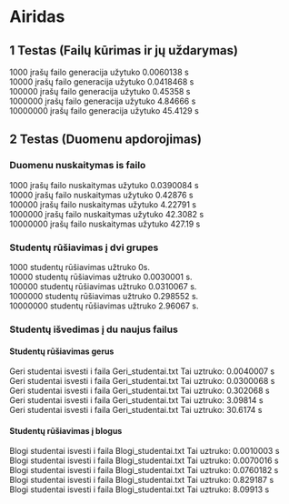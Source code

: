 # Airidas
## 1 Testas (Failų kūrimas ir jų uždarymas)  
1000 įrašų failo generacija užytuko 0.0060138 s  
10000 įrašų failo generacija užytuko 0.0418468 s  
100000 įrašų failo generacija užytuko 0.45358 s  
1000000 įrašų failo generacija užytuko 4.84666 s  
10000000 įrašų failo generacija užytuko 45.4129 s  
## 2 Testas (Duomenu apdorojimas)  
### Duomenu nuskaitymas is failo  
1000 įrašų failo nuskaitymas užytuko 0.0390084 s  
10000 įrašų failo nuskaitymas užytuko 0.42876 s  
100000 įrašų failo nuskaitymas užytuko 4.22791 s  
1000000 įrašų failo nuskaitymas užytuko 42.3082 s  
10000000 įrašų failo nuskaitymas užytuko 427.19 s  
### Studentų rūšiavimas į dvi grupes  
1000 studentų rūšiavimas užtruko 0s.  
10000 studentų rūšiavimas užtruko 0.0030001 s.  
100000 studentų rūšiavimas užtruko 0.0310067 s.  
1000000 studentų rūšiavimas užtruko 0.298552 s.  
10000000 studentų rūšiavimas užtruko 2.96067 s.  
### Studentų išvedimas į du naujus failus  
  
#### Studentų rūšiavimas gerus  
Geri studentai isvesti i faila Geri_studentai.txt
Tai uztruko: 0.0040007 s  
Geri studentai isvesti i faila Geri_studentai.txt
Tai uztruko: 0.0300068 s  
Geri studentai isvesti i faila Geri_studentai.txt
Tai uztruko: 0.302068 s  
Geri studentai isvesti i faila Geri_studentai.txt
Tai uztruko: 3.09814 s  
Geri studentai isvesti i faila Geri_studentai.txt
Tai uztruko: 30.6174 s  
#### Studentų rūšiavimas į blogus  
Blogi studentai isvesti i faila Blogi_studentai.txt
Tai uztruko: 0.0010003 s  
Blogi studentai isvesti i faila Blogi_studentai.txt
Tai uztruko: 0.0070016 s  
Blogi studentai isvesti i faila Blogi_studentai.txt
Tai uztruko: 0.0760182 s  
Blogi studentai isvesti i faila Blogi_studentai.txt
Tai uztruko: 0.829187 s  
Blogi studentai isvesti i faila Blogi_studentai.txt
Tai uztruko: 8.09913 s  
